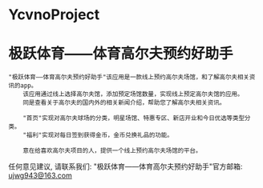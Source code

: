 # YcvnoProject
# 极跃体育——体育高尔夫预约好助手

    "极跃体育——体育高尔夫预约好助手"该应用是一款线上预约高尔夫场馆，和了解高尔夫相关资讯的app。
        该应用通过线上选择高尔夫馆，添加预定场馆数量，实现线上预定高尔夫馆的应用。
        同是查看关于高尔夫的国内外的相关新闻介绍，帮助您了解高尔夫相关资讯。
        
        "首页"实现对高尔夫球场的分类，明星场馆、特惠专区、新店开业和今日优选等类型分类。
        "福利"实现对每日签到获得金币，金币兑换礼品的功能。
        
        意在给喜欢高尔夫项目的人，提供一个线上预约高尔夫场馆的平台。

   任何意见建议, 请联系我们: 
   "极跃体育——体育高尔夫预约好助手"官方邮箱: ujwg943@163.com
